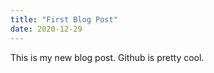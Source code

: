 ```yaml
---
title: "First Blog Post"
date: 2020-12-29
---
```


This is my new blog post. Github is pretty cool.
